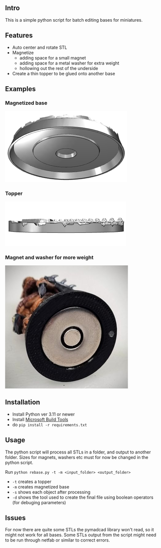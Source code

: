 ## Intro
This is a simple python script for batch editing bases for miniatures.

## Features
- Auto center and rotate STL
- Magnetize
  - adding space for a small magnet
  - adding space for a metal washer for extra weight
  - hollowing out the rest of the underside
- Create a thin topper to be glued onto another base

## Examples
### Magnetized base
![Magnetized](img/magnetize.png?raw=true)

### Topper
![Topper](img/topper.png?raw=true)

### Magnet and washer for more weight
![Printed](img/base.jpg?raw=true)

## Installation
- Install Python ver 3.11 or newer
- Install [Microsoft Build Tools](https://visualstudio.microsoft.com/visual-cpp-build-tools/)
- do `pip install -r requirements.txt`

## Usage
The python script will process all STLs in a folder, and output to another folder.
Sizes for magnets, washers etc must for now be changed in the python script.

Run `python rebase.py -t -m <input_folder> <output_folder>`
- `-t` creates a topper
- `-m` creates magnetized base
- `-s` shows each object after processing
- `-d` shows the tool used to create the final file using boolean operators (for debuging parameters)

## Issues
For now there are quite some STLs the pymadcad library won't read, so it might not work for all bases. Some STLs output from the script might need to be run through netfab or similar to correct errors.
